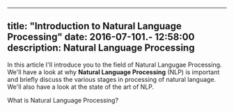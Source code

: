 
---
title:  "Introduction to Natural Language Processing"
date:   2016-07-101.- 12:58:00
description: Natural Language Processing
---

In this article I'll introduce you to the field of Natural Langugae Processing. We'll have a look at why **Natural Language Processing** (NLP) is important and briefly discuss the various stages in processing of natural language. We'll also have a look at the state of the art of NLP.  

What is Natural Language Processing?



